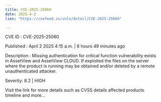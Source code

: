 ```yaml
---
title: CVE-2025-25060
date: 2025-4-2
lien: "https://cvefeed.io/vuln/detail/CVE-2025-25060"

---
```


CVE ID : CVE-2025-25060

Published :  April 2
2025
4:15 a.m. | 6 hours
49 minutes ago

Description : Missing authentication for critical function vulnerability exists in AssetView and AssetView CLOUD. If exploited
the files on the server where the product is running may be obtained and/or deleted by a remote unauthenticated attacker.

Severity: 8.2 | HIGH

Visit the link for more details
such as CVSS details
affected products
timeline
and more...
